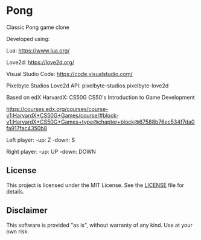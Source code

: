 # Pong
 Classic Pong game clone

Developed using:

 Lua: https://www.lua.org/

 Love2d: https://love2d.org/

 Visual Studio Code: https://code.visualstudio.com/

 Pixelbyte Studios Love2d API: pixelbyte-studios.pixelbyte-love2d

Based on edX HarvardX: CS50G CS50's Introduction to Game Development

https://courses.edx.org/courses/course-v1:HarvardX+CS50G+Games/course/#block-v1:HarvardX+CS50G+Games+type@chapter+block@67588b76ec534f7da0fa917fac4350b8

Left player:
-up: Z
-down: S

Right player:
-up: UP
-down: DOWN

## License

This project is licensed under the MIT License. See the [LICENSE](LICENSE) file for details.

## Disclaimer

This software is provided "as is", without warranty of any kind. Use at your own risk.
